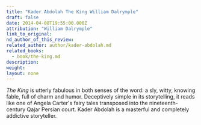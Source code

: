 ```yaml
---
title: "Kader Abdolah The King William Dalrymple"
draft: false
date: 2014-04-08T19:55:00.000Z
attribution: "William Dalrymple"
link_to_original:
nd_author_of_this_review:
related_author: author/kader-abdolah.md
related_books:
  - book/the-king.md
description:
weight:
layout: none
---
```

*The King* is utterly fabulous in both senses of the word: a sly, witty, knowing fable, full of charm and humor. Deceptively simple in its storytelling, it reads like one of Angela Carter's fairy tales transposed into the nineteenth-century Qajar Persian court. Kader Abdolah is a masterful and completely addictive storyteller.

